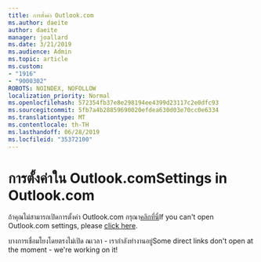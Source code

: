 ```yaml
---
title: การตั้งค่า Outlook.com
ms.author: daeite
author: daeite
manager: joallard
ms.date: 3/21/2019
ms.audience: Admin
ms.topic: article
ms.custom:
- "1916"
- "9000302"
ROBOTS: NOINDEX, NOFOLLOW
localization_priority: Normal
ms.openlocfilehash: 572354fb37e8e298194ee4399d23117c2e0dfc93
ms.sourcegitcommit: 5fb7a4b28859690020efdea630d03e70cc0e6334
ms.translationtype: MT
ms.contentlocale: th-TH
ms.lasthandoff: 06/28/2019
ms.locfileid: "35372100"
---
```

# <a name="settings-in-outlookcom"></a><span data-ttu-id="8d6f0-102">การตั้งค่าใน Outlook.com</span><span class="sxs-lookup"><span data-stu-id="8d6f0-102">Settings in Outlook.com</span></span>

<span data-ttu-id="8d6f0-103">ถ้าคุณไม่สามารถเปิดการตั้งค่า Outlook.com กรุณา[คลิกที่นี่](https://outlook.live.com/mail/options/general/timeAndLanguage)</span><span class="sxs-lookup"><span data-stu-id="8d6f0-103">If you can't open Outlook.com settings, please [click here](https://outlook.live.com/mail/options/general/timeAndLanguage).</span></span>

<span data-ttu-id="8d6f0-104">บางการเชื่อมโยงโดยตรงไม่เปิด ณเวลา - เรากำลังทำงานอยู่</span><span class="sxs-lookup"><span data-stu-id="8d6f0-104">Some direct links don't open at the moment - we're working on it!</span></span>